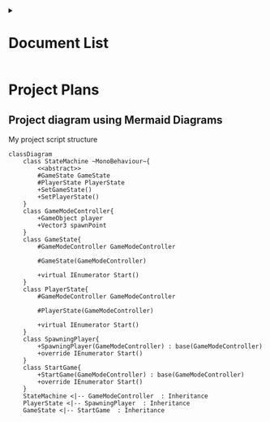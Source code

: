 <details>
<summary><h1>Document List</h1></summary>

[**Project Description** *(README.md)*](README.md#bounce-climber-project-description)

[**Game Manual** *(GAMEMANUAL.md)*](GAMEMANUAL.md#game-manual)

[**To-do List** *(TODOLIST.md)*](TODOLIST.md#to-do-list)

[**Project Plans** *(PROJECTPLANS.md)*](PROJECTPLANS.md#to-do-list)

</details>

# Project Plans

## Project diagram using Mermaid Diagrams

My project script structure

```mermaid
classDiagram
    class StateMachine ~MonoBehaviour~{
        <<abstract>>
        #GameState GameState
        #PlayerState PlayerState
        +SetGameState()
        +SetPlayerState()
    }
    class GameModeController{
        +GameObject player
        +Vector3 spawnPoint
    }
    class GameState{
        #GameModeController GameModeController

        #GameState(GameModeController)

        +virtual IEnumerator Start()
    }
    class PlayerState{
        #GameModeController GameModeController

        #PlayerState(GameModeController)

        +virtual IEnumerator Start()
    }
    class SpawningPlayer{
        +SpawningPlayer(GameModeController) : base(GameModeController)
        +override IEnumerator Start()
    }
    class StartGame{
        +StartGame(GameModeController) : base(GameModeController)
        +override IEnumerator Start()
    }
    StateMachine <|-- GameModeController  : Inheritance
    PlayerState <|-- SpawningPlayer  : Inheritance
    GameState <|-- StartGame  : Inheritance
```